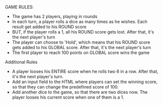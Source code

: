 GAME RULES:
- The game has 2 players, playing in rounds
- In each turn, a player rolls a dice as many times as he wishes. Each result get added to his ROUND score
- BUT, if the player rolls a 1, all his ROUND score gets lost. After that, it's the next player's turn
- The player can choose to 'Hold', which means that his ROUND score gets added to his GLOBAL score. After that, it's the next player's turn
- The first player to reach 100 points on GLOBAL score wins the game


Additional Rules
- A player looses his ENTIRE score when he rolls two 6 in a row. After that, it's the next player's turn. 
- Add an input field to the HTML where players can set the winning score, so that they can change the predefined score of 100. 
- Add another dice to the game, so that there are two dices now. The player looses his current score when one of them is a 1. 
